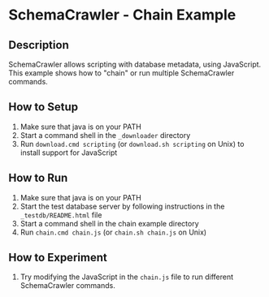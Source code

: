 # SchemaCrawler - Chain Example

## Description
SchemaCrawler allows scripting with database metadata, using JavaScript. This
example shows how to "chain" or run multiple SchemaCrawler commands.

## How to Setup
1. Make sure that java is on your PATH
2. Start a command shell in the `_downloader` directory 
3. Run `download.cmd scripting` (or `download.sh scripting` on Unix) to
   install support for JavaScript

## How to Run
1. Make sure that java is on your PATH
2. Start the test database server by following instructions in the `_testdb/README.html` file
3. Start a command shell in the chain example directory 
4. Run `chain.cmd chain.js`  (or `chain.sh chain.js` on Unix) 

## How to Experiment
1. Try modifying the JavaScript in the `chain.js` file to run different SchemaCrawler commands. 
